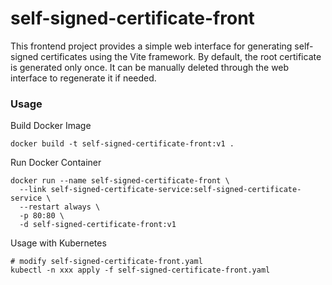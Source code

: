 # self-signed-certificate-front

This frontend project provides a simple web interface for generating self-signed certificates using the Vite framework.
By default, the root certificate is generated only once. It can be manually deleted through the web interface to
regenerate it if needed.

### Usage

Build Docker Image

```
docker build -t self-signed-certificate-front:v1 .
```

Run Docker Container

```
docker run --name self-signed-certificate-front \
  --link self-signed-certificate-service:self-signed-certificate-service \
  --restart always \
  -p 80:80 \
  -d self-signed-certificate-front:v1
```

Usage with Kubernetes

```
# modify self-signed-certificate-front.yaml
kubectl -n xxx apply -f self-signed-certificate-front.yaml
```
